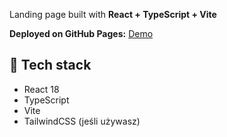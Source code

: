 Landing page built with **React + TypeScript + Vite**

**Deployed on GitHub Pages:**
[Demo](https://przwojwwp.github.io/think1st)

## 🚀 Tech stack

- React 18
- TypeScript
- Vite
- TailwindCSS (jeśli używasz)
